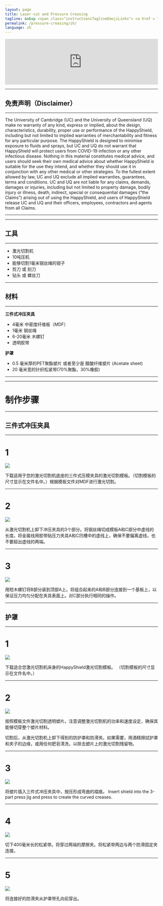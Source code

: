 ```yaml
---
layout: page
title: Laser-cut and Pressure Creasing
tagline: &nbsp <span class="instructionsTaglineEmojiLinks"> <a href = "https://youtu.be/IPKiPi-Tne8"><i class="em em-video_camera" aria-role="presentation" aria-label="VIDEO CAMERA"></i></a> <a href = "https://github.com/HappyShield/HappyShield/tree/master/Templates/LaserCutAndPressureCreasing" ><i class="em em-triangular_ruler" aria-role="presentation" aria-label="TRIANGULAR RULER"></i></a></span>
permalink: /pressure-creasing/zh/
language: zh
---
```


<script src="https://snapwidget.com/js/snapwidget.js"></script>
<iframe src="https://snapwidget.com/embed/810066" class="snapwidget-widget" allowtransparency="true" frameborder="0" scrolling="no" style="border:none; overflow:hidden;  width:100%; "></iframe>

---

## 免责声明（Disclaimer）

---

The University of Cambridge (UC) and the University of Queensland (UQ) make no warranty of any kind, express or implied, about the design, characteristics, durability, proper use or performance of the HappyShield, including but not limited to implied warranties of merchantability and fitness for any particular purpose. The HappyShield is designed to minimise exposure to fluids and sprays, but UC and UQ do not warrant that HappyShield will protect users from COVID-19 infection or any other infectious disease. Nothing in this material constitutes medical advice, and users should seek their own medical advice about whether HappyShield is suitable for the use they intend, and whether they should use it in conjunction with any other medical or other strategies. To the fullest extent allowed by law, UC and UQ exclude all implied warranties, guarantees, terms and conditions. UC and UQ are not liable for any claims, demands, damages or injuries, including but not limited to property damage, bodily injury or illness, death, indirect, special or consequential damages (“the Claims”) arising out of using the HappyShield, and users of HappyShield release UC and UQ and their officers, employees, contractors and agents from all Claims.

---

--- 

## 工具

---

* 激光切割机
* 10吨压机
* 能够切割1毫米钢丝绳的钳子
* 剪刀 或 刻刀
* 钻头 或 螺丝刀

---

## 材料

---

**三件式冲压夹具**

* 4毫米 中密度纤维板（MDF）
* 1毫米 钢丝绳   
* 6-20毫米 木螺钉
* 透明胶带

**护罩**

* 0.5 毫米厚的PET聚酯塑片 或者至少是 醋酸纤维塑片 (Acetate sheet) 
* 20 毫米宽的针织松紧带(70%聚酯，30%橡胶)

---

---

# 制作步骤

---

## 三件式冲压夹具 

---

# 1 	

![](./Assets/Output/Steps/01.jpg)

下载适用于您的激光切割机底座的三件式压模夹具的激光切割模板。（切割模板的尺寸显示在文件名中。）根据模板文件对MDF进行激光切割。

---

# 2

![](./Assets/Output/Steps/02.jpg)

从激光切割机上卸下冲压夹具的3个部分。将钢丝绳切成模板A和C部分中虚线的长度。将金属线用胶带贴压力夹具A和C凹槽中的虚线上，确保不要偏离虚线，也不要超出虚线的两端。

---

# 3

![](./Assets/Output/Steps/03.jpg)

用短木螺钉将B部分装到顶部A上。将组合起来的A和B部分连接到一个基板上，以保证压力均匀分配在夹具表面上。对C部分执行相同的操作。

--- 

## 护罩

---

# 1

![](./Assets/Output/Steps/04.jpg)

下载适合您激光切割机床身的HappyShield激光切割模板。 （切割模板的尺寸显示在文件名中。）

---

# 2	

![](./Assets/Output/Steps/05.jpg)

按照模板文件激光切割透明塑片。注意调整激光切割机的功率和速度设定，确保其能够切穿整个塑片材料。

切割后，从激光切割机上卸下得到的防护罩和防滑夹。如果需要，用酒精擦拭护罩和夹子的边缘，或用任何肥皂清洗，以除去塑片上的激光切割残留物。


--- 

# 3

![](./Assets/Output/Steps/06.jpg)

将塑片插入三件式冲压夹具中，按压形成弯曲的褶痕。
Insert shield into the 3-part press jig and press to create the curved creases.

---

# 4	

![](./Assets/Output/Steps/07.jpg)

切下400毫米长的松紧带。将穿过两端的摩擦夹。将松紧带两边与两个防滑固定夹连接。

---

# 5	

![](./Assets/Output/Steps/08.jpg)

将连接好的防滑夹从护罩带孔向前穿出。
